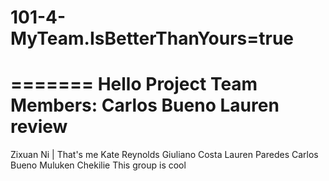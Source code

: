 # 101-4-MyTeam.IsBetterThanYours=true


=======
Hello
Project Team Members:
Carlos Bueno
Lauren review
=======
Zixuan Ni | That's me
Kate Reynolds
Giuliano Costa
Lauren Paredes
Carlos Bueno
Muluken Chekilie
This group is cool
